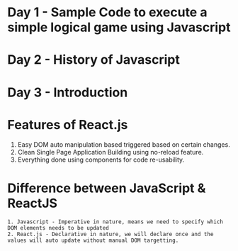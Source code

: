 # Day 1 - Sample Code to execute a simple logical game using Javascript

# Day 2 - History of Javascript

# Day 3 - Introduction


# Features of React.js
 1. Easy DOM auto manipulation based triggered based on certain changes.
 2. Clean Single Page Application Building using no-reload feature.
 3. Everything done using components for code re-usability.

# Difference between JavaScript & ReactJS
    1. Javascript - Imperative in nature, means we need to specify which DOM elements needs to be updated
    2. React.js - Declarative in nature, we will declare once and the values will auto update without manual DOM targetting.
